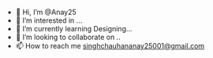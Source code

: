 - 👋 Hi, I’m @Anay25
- 👀 I’m interested in ...
- 🌱 I’m currently learning Designing... 
- 💞️ I’m looking to collaborate on ..
- 📫 How to reach me singhchauhananay25001@gmail.com 

<!---
Anay25/Anay25 is a ✨ special ✨ repository because its `README.md` (this file) appears on your GitHub profile.
You can click the Preview link to take a look at your changes.
--->
